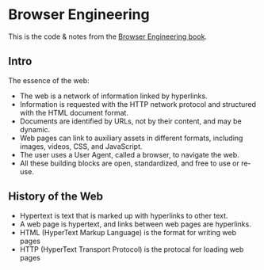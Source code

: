 # Browser Engineering

This is the code & notes from the [Browser Engineering book](https://browser.engineering).

## Intro

The essence of the web:

- The web is a network of information linked by hyperlinks.
- Information is requested with the HTTP network protocol and structured with the HTML document format.
- Documents are identified by URLs, not by their content, and may be dynamic.
- Web pages can link to auxiliary assets in different formats, including images, videos, CSS, and JavaScript.
- The user uses a User Agent, called a browser, to navigate the web.
- All these building blocks are open, standardized, and free to use or re-use.

## History of the Web

- Hypertext is text that is marked up with hyperlinks to other text.
- A web page is hypertext, and links between web pages are hyperlinks.
- HTML (HyperText Markup Language) is the format for writing web pages
- HTTP (HyperText Transport Protocol) is the protocal for loading web pages
